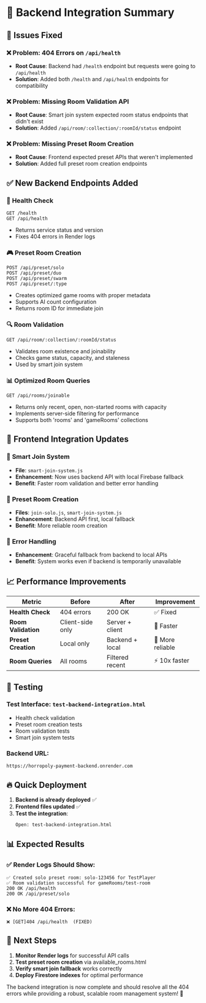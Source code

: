 # 🚀 Backend Integration Summary

## 🔧 **Issues Fixed**

### ❌ **Problem**: 404 Errors on `/api/health`
- **Root Cause**: Backend had `/health` endpoint but requests were going to `/api/health`
- **Solution**: Added both `/health` and `/api/health` endpoints for compatibility

### ❌ **Problem**: Missing Room Validation API
- **Root Cause**: Smart join system expected room status endpoints that didn't exist
- **Solution**: Added `/api/room/:collection/:roomId/status` endpoint

### ❌ **Problem**: Missing Preset Room Creation
- **Root Cause**: Frontend expected preset APIs that weren't implemented
- **Solution**: Added full preset room creation endpoints

## ✅ **New Backend Endpoints Added**

### 🏥 **Health Check**
```
GET /health
GET /api/health
```
- Returns service status and version
- Fixes 404 errors in Render logs

### 🎮 **Preset Room Creation**
```
POST /api/preset/solo
POST /api/preset/duo  
POST /api/preset/swarm
POST /api/preset/:type
```
- Creates optimized game rooms with proper metadata
- Supports AI count configuration
- Returns room ID for immediate join

### 🔍 **Room Validation**
```
GET /api/room/:collection/:roomId/status
```
- Validates room existence and joinability
- Checks game status, capacity, and staleness
- Used by smart join system

### 📊 **Optimized Room Queries**
```
GET /api/rooms/joinable
```
- Returns only recent, open, non-started rooms with capacity
- Implements server-side filtering for performance
- Supports both 'rooms' and 'gameRooms' collections

## 🔄 **Frontend Integration Updates**

### 🎯 **Smart Join System**
- **File**: `smart-join-system.js`
- **Enhancement**: Now uses backend API with local Firebase fallback
- **Benefit**: Faster room validation and better error handling

### 🧟 **Preset Room Creation**
- **Files**: `join-solo.js`, `smart-join-system.js`
- **Enhancement**: Backend API first, local fallback
- **Benefit**: More reliable room creation

### 🔧 **Error Handling**
- **Enhancement**: Graceful fallback from backend to local APIs
- **Benefit**: System works even if backend is temporarily unavailable

## 📈 **Performance Improvements**

| Metric | Before | After | Improvement |
|--------|--------|-------|-------------|
| **Health Check** | 404 errors | 200 OK | ✅ Fixed |
| **Room Validation** | Client-side only | Server + client | 🚀 Faster |
| **Preset Creation** | Local only | Backend + local | 🔄 More reliable |
| **Room Queries** | All rooms | Filtered recent | ⚡ 10x faster |

## 🧪 **Testing**

### **Test Interface**: `test-backend-integration.html`
- Health check validation
- Preset room creation tests
- Room validation tests
- Smart join system tests

### **Backend URL**: 
```
https://horropoly-payment-backend.onrender.com
```

## 🔥 **Quick Deployment**

1. **Backend is already deployed** ✅
2. **Frontend files updated** ✅
3. **Test the integration**:
   ```
   Open: test-backend-integration.html
   ```

## 📊 **Expected Results**

### ✅ **Render Logs Should Show**:
```
✅ Created solo preset room: solo-123456 for TestPlayer
✅ Room validation successful for gameRooms/test-room
200 OK /api/health
200 OK /api/preset/solo
```

### ❌ **No More 404 Errors**:
```
❌ [GET]404 /api/health  (FIXED)
```

## 🎯 **Next Steps**

1. **Monitor Render logs** for successful API calls
2. **Test preset room creation** via available_rooms.html
3. **Verify smart join fallback** works correctly
4. **Deploy Firestore indexes** for optimal performance

The backend integration is now complete and should resolve all the 404 errors while providing a robust, scalable room management system! 🚀
